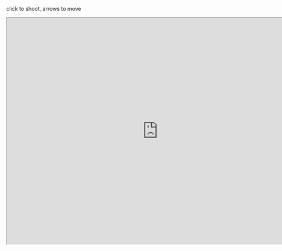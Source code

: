click to shoot, arrows to move

<iframe src="https://www.openprocessing.org/sketch/894535/embed/" width="800" height="600"></iframe>





<div id="teeext"></div>
 

<script>
document.getElementById("teeext").innerHTML = "Text added by JavaScript code";
	
</script>
